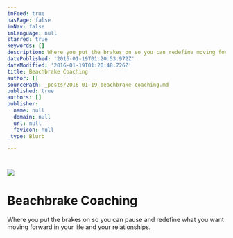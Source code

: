 ```yaml
---
inFeed: true
hasPage: false
inNav: false
inLanguage: null
starred: true
keywords: []
description: Where you put the brakes on so you can redefine moving forward in your life and your relationships.
datePublished: '2016-01-19T01:20:53.972Z'
dateModified: '2016-01-19T01:20:48.726Z'
title: Beachbrake Coaching
author: []
sourcePath: _posts/2016-01-19-beachbrake-coaching.md
published: true
authors: []
publisher:
  name: null
  domain: null
  url: null
  favicon: null
_type: Blurb

---
```

# ![](https://the-grid-user-content.s3-us-west-2.amazonaws.com/ed6be11c-1c44-4c04-89cb-548b0339c644.jpg)

# Beachbrake Coaching

Where you put the brakes on so you can pause and redefine what you want moving forward in your life and your relationships.